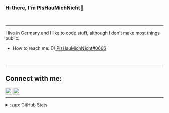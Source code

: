 ### Hi there, I'm PlsHauMichNicht👋

<br />

---

I live in Germany and I like to code stuff, although I don't make most things public.
- How to reach me: [<img alt="Discord" width="15px" src="https://github.com/gilbarbara/logos/blob/master/logos/discord.svg" /> PlsHauMichNicht#0666](https://discord.com/users/477108488653373478)
<br />

---

## Connect with me:

[<img align="left" alt="Twitter" width="22px" src="https://cdn.jsdelivr.net/npm/simple-icons@v3/icons/twitter.svg" />](https://twitter.com/plshaumichnicht)
[<img align="left" alt="Instagram" width="22px" src="https://cdn.jsdelivr.net/npm/simple-icons@v3/icons/instagram.svg" />](https://www.instagram.com/plshaumichnicht)

<br />

---

<details>
  <summary>:zap: GitHub Stats</summary>

  <img align="left" alt="PlsHauMichNicht GitHub Stats" src="https://github-readme-stats.codestackr.vercel.app/api?username=plshaumichnicht&show_icons=true&hide_border=true" />

</details>
